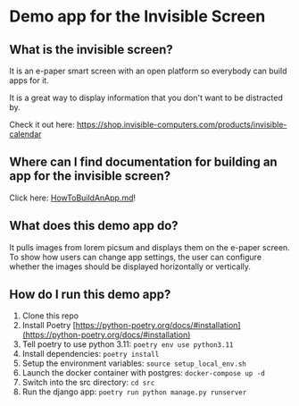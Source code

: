# Demo app for the Invisible Screen


## What is the invisible screen?

It is an e-paper smart screen with an open platform so everybody can build apps for it. 

It is a great way to display information that you don't want to be distracted by.

Check it out here: https://shop.invisible-computers.com/products/invisible-calendar

## Where can I find documentation for building an app for the invisible screen?

Click here: [HowToBuildAnApp.md](HowToBuildAnApp.md)!


## What does this demo app do?

It pulls images from lorem picsum and displays them on the e-paper screen.
To show how users can change app settings, the user can configure whether the images should be displayed horizontally or vertically.

## How do I run this demo app?

1. Clone this repo
2. Install Poetry [https://python-poetry.org/docs/#installation](https://python-poetry.org/docs/#installation)
3. Tell poetry to use python 3.11: `poetry env use python3.11`
4. Install dependencies: `poetry install`
5. Setup the environment variables: `source setup_local_env.sh`
6. Launch the docker container with postgres: `docker-compose up -d`
7. Switch into the src directory: `cd src`
7. Run the django app: `poetry run python manage.py runserver`